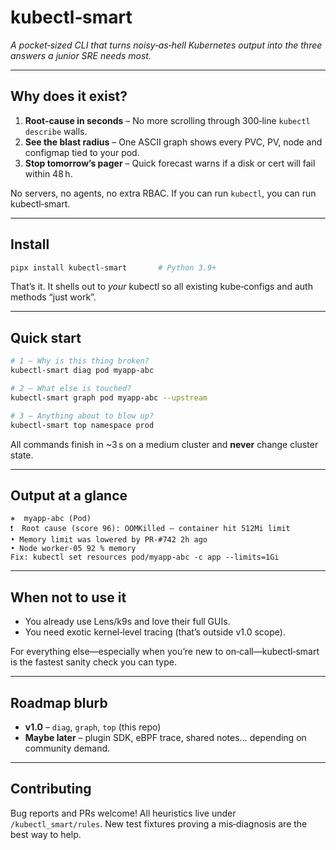 # kubectl‑smart

*A pocket‑sized CLI that turns noisy‑as‑hell Kubernetes output into the three answers a junior SRE needs most.*

---

## Why does it exist?

1. **Root‑cause in seconds** – No more scrolling through 300‑line `kubectl describe` walls.
2. **See the blast radius** – One ASCII graph shows every PVC, PV, node and configmap tied to your pod.
3. **Stop tomorrow’s pager** – Quick forecast warns if a disk or cert will fail within 48 h.

No servers, no agents, no extra RBAC.  If you can run `kubectl`, you can run kubectl‑smart.

---

## Install

```bash
pipx install kubectl-smart       # Python 3.9+
```

That’s it.  It shells out to *your* kubectl so all existing kube‑configs and auth methods “just work”.

---

## Quick start

```bash
# 1 — Why is this thing broken?
kubectl-smart diag pod myapp‑abc

# 2 — What else is touched?
kubectl-smart graph pod myapp‑abc --upstream

# 3 — Anything about to blow up?
kubectl-smart top namespace prod
```

All commands finish in \~3 s on a medium cluster and **never** change cluster state.

---

## Output at a glance

```
⎈  myapp‑abc (Pod)
❗  Root cause (score 96): OOMKilled – container hit 512Mi limit
• Memory limit was lowered by PR‑#742 2h ago
• Node worker‑05 92 % memory
Fix: kubectl set resources pod/myapp‑abc -c app --limits=1Gi
```

---

## When not to use it

* You already use Lens/k9s and love their full GUIs.
* You need exotic kernel‑level tracing (that’s outside v1.0 scope).

For everything else—especially when you’re new to on‑call—kubectl‑smart is the fastest sanity check you can type.

---

## Roadmap blurb

* **v1.0** – `diag`, `graph`, `top` (this repo)
* **Maybe later** – plugin SDK, eBPF trace, shared notes… depending on community demand.

---

## Contributing

Bug reports and PRs welcome!  All heuristics live under `/kubectl_smart/rules`.  New test fixtures proving a mis‑diagnosis are the best way to help.

